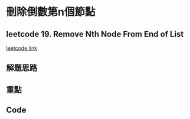 # 刪除倒數第n個節點

## leetcode 19. Remove Nth Node From End of List

[leetcode link](https://leetcode.com/problems/remove-nth-node-from-end-of-list/)

## 解題思路

## 重點

## Code

```typescript

```
